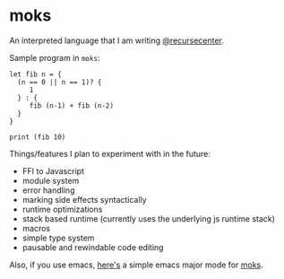 # moks
An interpreted language that I am writing [@recursecenter](https://github.com/recursecenter).

Sample program in `moks`:

```moks
let fib n = {
  (n == 0 || n == 1)? {
     1
  } : {
     fib (n-1) + fib (n-2)
  }
}

print (fib 10)

```

Things/features I plan to experiment with in the future:


- FFI to Javascript
- module system
- error handling
- marking side effects syntactically
- runtime optimizations
- stack based runtime (currently uses the underlying js runtime stack)
- macros
- simple type system
- pausable and rewindable code editing

Also, if you use emacs, [here's](https://github.com/zeusdeux/moks-mode) a simple emacs major mode for [moks](https://github.com/zeusdeux/moks).
